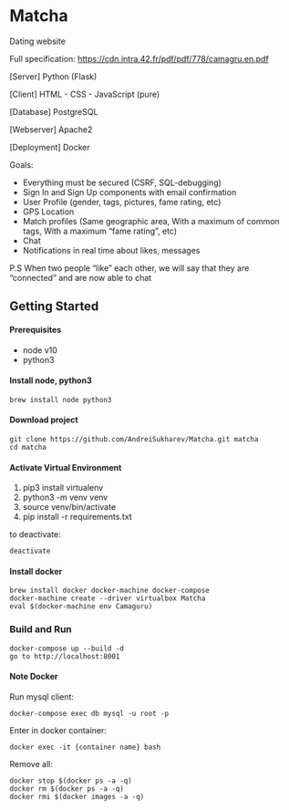 # Matcha
Dating website

Full specification: https://cdn.intra.42.fr/pdf/pdf/778/camagru.en.pdf

[Server] Python (Flask)

[Client] HTML - CSS - JavaScript (pure)

[Database] PostgreSQL

[Webserver] Apache2

[Deployment] Docker

Goals:

- Everything must be secured (CSRF, SQL-debugging)
- Sign In and Sign Up components with email confirmation
- User Profile (gender, tags, pictures, fame rating, etc)
- GPS Location
- Match profiles (Same geographic area, With a maximum of common tags, With a maximum “fame rating”, etc)
- Chat
- Notifications in real time about likes, messages

P.S  When two people “like” each other, we will say that they are “connected” and are now able to chat
## Getting Started

#### Prerequisites

- node v10
- python3

#### Install node, python3

```
brew install node python3
```

#### Download project
```
git clone https://github.com/AndreiSukharev/Matcha.git matcha
cd matcha
```
#### Activate Virtual Environment
1. pip3 install virtualenv
2. python3 -m venv venv
3. source venv/bin/activate
4. pip install -r requirements.txt

to deactivate:
```
deactivate
```

#### Install docker

```
brew install docker docker-machine docker-compose
docker-machine create --driver virtualbox Matcha
eval $(docker-machine env Camaguru)
```

### Build and Run

```
docker-compose up --build -d
go to http://localhost:8001
```

#### Note Docker

Run mysql client:

```
docker-compose exec db mysql -u root -p
```
Enter in docker container:
```
docker exec -it {container name} bash
```
Remove all:
```
docker stop $(docker ps -a -q)
docker rm $(docker ps -a -q)
docker rmi $(docker images -a -q)
```